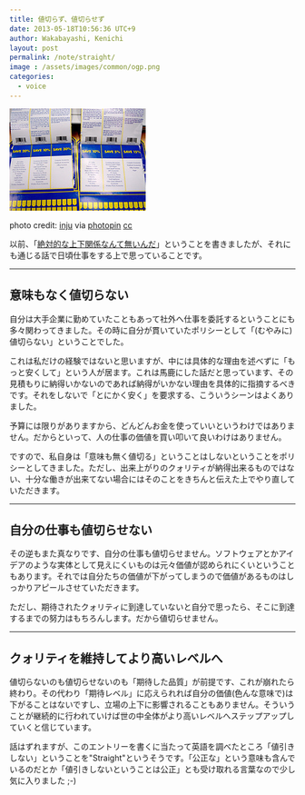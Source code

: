 ```yaml
---
title: 値切らず、値切らせず
date: 2013-05-18T10:56:36 UTC+9
author: Wakabayashi, Kenichi
layout: post
permalink: /note/straight/
image : /assets/images/common/ogp.png
categories:
  - voice
---
```

![discount](/assets/images/2013/05/small_199774272.jpg)

photo credit: [inju](http://www.flickr.com/photos/inju/199774272/) via [photopin](http://photopin.com) [cc](http://creativecommons.org/licenses/by-nc-sa/2.0/)

以前、「[絶対的な上下関係なんて無いんだ](/equality/)」ということを書きましたが、それにも通じる話で日頃仕事をする上で思っていることです。

- - -
## 意味もなく値切らない
自分は大手企業に勤めていたこともあって社外へ仕事を委託するということにも多々関わってきました。その時に自分が貫いていたポリシーとして「(むやみに)値切らない」ということでした。

これは私だけの経験ではないと思いますが、中には具体的な理由を述べずに「もっと安くして」という人が居ます。これは馬鹿にした話だと思っています、その見積もりに納得いかないのであれば納得がいかない理由を具体的に指摘するべきです。それをしないで「とにかく安く」を要求する、こういうシーンはよくありました。

予算には限りがありますから、どんどんお金を使っていいというわけではありません。だからといって、人の仕事の価値を買い叩いて良いわけはありません。

ですので、私自身は「意味も無く値切る」ということはしないということをポリシーとしてきました。ただし、出来上がりのクォリティが納得出来るものではない、十分な働きが出来てない場合にはそのことをきちんと伝えた上でやり直していただきます。

- - -
## 自分の仕事も値切らせない
その逆もまた真なりです、自分の仕事も値切らせません。ソフトウェアとかアイデアのような実体として見えにくいものは元々価値が認められにくいということもあります。それでは自分たちの価値が下がってしまうので価値があるものはしっかりアピールさせていただきます。

ただし、期待されたクォリティに到達していないと自分で思ったら、そこに到達するまでの努力はもちろんします。だから値切らせません。

- - -
## クォリティを維持してより高いレベルへ
値切らないのも値切らせないのも「期待した品質」が前提です、これが崩れたら終わり。その代わり「期待レベル」に応えられれば自分の価値(色んな意味で)は下がることはないですし、立場の上下に影響されることもありません。そういうことが継続的に行われていけば世の中全体がより高いレベルへステップアップしていくと信じています。

話はずれますが、このエントリーを書くに当たって英語を調べたところ「値引きしない」ということを"Straight"というそうです。「公正な」という意味も含んでいるのだとか「値引きしないということは公正」とも受け取れる言葉なので少し気に入りました ;-)
